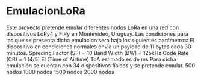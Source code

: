 # EmulacionLoRa
 Este proyecto pretende emular diferentes nodos LoRa en una red con dispositivos LoPy4 y FiPy en Montevideo, Uruguay.
 Las condiciones para las que se presenta dicha emulacion sera bajo los siguientes parámetros:
 El dispositivo en condiciones normales envia un payload de 11 bytes cada 30 minutos.
 Spreding Factor (SF) = 10
 Band Width (BW) = 125kHz
 Code Rate (CR) = 1 (4/5)
 El (Time of Airtime) ToA estimado es de  ms
 Para dicha emulación se cuentan con 34 dispositivos físicos y se pretende emular.
 500 nodos
 1000 nodos
 1500 nodos
 2000 nodos
